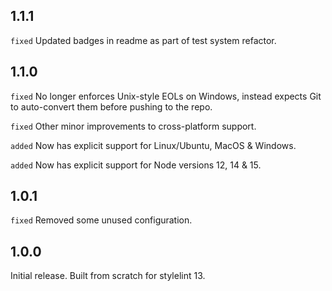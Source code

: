 ## 1.1.1
`fixed` Updated badges in readme as part of test system refactor.

## 1.1.0
`fixed` No longer enforces Unix-style EOLs on Windows, instead expects Git to auto-convert them before pushing to the repo.

`fixed` Other minor improvements to cross-platform support.

`added` Now has explicit support for Linux/Ubuntu, MacOS & Windows.

`added` Now has explicit support for Node versions 12, 14 & 15.

## 1.0.1
`fixed` Removed some unused configuration.
## 1.0.0
Initial release. Built from scratch for stylelint 13.
